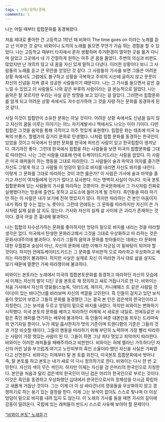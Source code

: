 ```yaml
---
tags : 사회/문화/경제
comments: 1
---
```


나는 어릴 때부터 힙합문화를 동경해왔다.  

처음 제대로 좋아한 건 고등학교 1학년 때 비와이 The time goes on 이라는 노래를 듣고 난 이후인 것 같다. 비와이나 도끼의 노래를 들으면 무언가 가슴 뛰는 경험을 할 수 있었다. 나는 고등학교 때부터  타지에서 혼자 생활하며 주거환경이 열악한 곳을 옮겨 다니며 살았고 그곳에서 내  가 간절하게 원하는 아주 큰 꿈을 품었다. 주변의 의심과 비판도 많았지만 난 개의치 않고 내 꿈을 자신 있게 말하고 다녔다. 이러한 상황이다 보니 그 사람들의 노래를 듣고 큰 위안을 얻었던 것 같다. 그 사람들의 가사를 보면 그들은 어려운 상황  속에서도 그럼에도 불구하고 상황을 극복하고 주위의 시선에 굴하지 않고 꿋꿋이  자신의 신념을 지켜 결국 성공한 사람들이기 때문이다. 나는 그 가사를 들으면서  같은 걸 느낄 수 있었고 이 사람들도 나와 같은 부류의 사람이라는 걸 본능적으로  알았다. 나는 음악은 잘 모르지만 우리는 사실 같은 방향을 보고 있다는 걸 알았다.  그러면서 힙합문화를 알게 되고 어려운 상황 속에서도 자수성가하여 그 것을 자랑  하는 문화를 동경하게 된 것 같다.  

사실 이것이 힙합만이 소유한 문화는 아닐 것이다. 어려운 상황 속에서도 신념을  잃지 않고 자신의 꿈을 이루는 이야기는 어느 자기계발서나 책에서도 나오는 이야  기이다. 다만 힙합은 그것을 음악을 통해 극적이고 아주 멋있게 표현했다. 힙합문  화는 태초에 미국 뉴욕의 브롱스, 할렘가의 길거리 문화로 탄생했다. 나처럼 힙합  문화를 동경하는 한국인이 있었을 것이고 미국에서 탄생한 문화를 한국에 퍼뜨린  사람이 있고 한국힙합이 생겨났다. 여기까진 좋다. 그런데 한국에서 힙합을 하는  사람들을 보면 미국의 힙합문화를 그대로 따라한다. 나는 그런 사람들 대표해 언에  듀케이티드키드라는 사람을 꼽았다. 이 사람은 미국 래퍼들이 하는 행동을 그대로  따라한다. 그 사람들이 술과 마약과 여자를 즐기면 자신도 그렇게 하고 그 사람들  이 엉덩이 밑으로 바지를 내리면 자신도 바지를 내린다. 이렇게 그 문화를 그대로  따라하는 것이 과연 옳은가?  이 사람은 가사에 술과 마약을 즐기고 자신이 여자들에게 인기가 많다고 묘사한다.  이는 명백히 사실이 아니다. 미국 본토 힙합문화에 있는 사람들의 가사를 따라하는  것뿐이다. 한국문화에서 그 가사처럼 진짜로 실행했다가는 방송에 출연도 못하고  교도소에 들어가게 될 것이다. 흑인들을 따라 하기만 하는 이 사람은 내가 보기에  전혀 멋있지가 않다. 하지만 따라하는 건 본인 마음이지 내가 뭐라 할 수는 없는 노  릇이다. 그런데 언에듀는 그 문화를 따라하지만 자신이 쓴 가사처럼 실제 삶을 살  지도 않는다. 가사와 자신의 실제 삶 사이에 큰 괴리가 존재하는 것이다. 결국 어설  픈 흉내에 불과하다.  

나는 힙합의 자수성가하는 문화를 좋아하지만 엉덩이 밑으로 바지를 내리는 것을  따라할 생각은 없다. 미국에서 탄생한 문화라고해서 그것을 그대로 우상화하고 따    라하는 것은 문화사대주의에 불과하다. 우리가 그들의 음악과 문화를 받아들이는  데에는 타 문화에 대한 우월함과 숭상이 아닌, 자신의 문화에 대한 이해가 자긍심  이 밑바탕이 되어야 할 것이다. 하지만 언에듀케이티드키드는 그 문화를 무비판적  으로 따라하고 우상화하고 베끼는 따라쟁이 불과하다. 하지만 사실은 실제로 자신  이 따라한 가사 대로 삶을 살지도 않기 때문에 말뿐인 가짜 따라쟁이에 불과하다.  

비와이는 본토라는 노래에서 미국의 힙합본토문화를 동경하고 따라하던 자신의  모습에서 이제는 자신의 발이 디딘 곳을 본토로 재 정의하고 새로 거듭나기로 한  다. 비와이는 처음 가사에서 자신의 영웅들(스눕독, 닥터드레, 제이지, 카니예웨스  트 같은 사람일 것이다)이 있는 바다건너를 바라보며 자신의 색깔을 고민한다. 흑  인들이 걸치고 있던 보석들이 멋있어 보였고 그들의 문화를 동경했던 그는 결국 본  인은 검은색의 한국인이라고 지칭한다. 그는 보석을 두르고 엉덩이 밑으로 바지를  내렸다.  하지만 비와이는 변화하기 시작했다. 미국 본토의 문화를 베끼고 따라하던 어제에  서 새로운 내일로. 언에듀같은 사람은 흑인 래퍼를 연기하는 배우에 불과하다. 흑  인들이 써준 대본만을 외우는 드라마속의 연기자일 뿐이다. 누가 제일 흡사한지가  멋의 기준이며 트렌디함의 기준은 그들의 것과 가장 비슷할 때이다, 그들의 행동을  따라하기 위해 부단히 노력하며 가장 빨리 따라하는 사람이 가장 멋있는 사람이 된  다. 그들이 하면 그냥 죄다 멋있고 죄악까지 따라한다. 비와이는 이러한 래퍼들을  패배주의라고 비판한다.  비와이는 혀에 멜라닌 가득하다던 자신의 어린 날을 부끄럽게 여기고 노란피부의  흑인 소울이라 했던 자신을 사실은 가짜였다고 선언한다. 비와이는 이제부터 탈 본  토를 외친다, 미국본토 힙합문화에서 벗어나 즉, 탈 본토를 하고 본토는 내가 새로  이 다시 정의하기로 한다.  비와이는 다시 한 번 고민한다. 자신의 색이 무슨 색인지. 하지만 이제는 자신을 검  은머리의 한국인으로 지칭한다. 본인을 처음과 달리 검은색의 한국인이 아닌 검은  머리의 한국인으로 부르는 것이다. 이것은 흑인을 동경하고 우상화했던 십대에서  한국인으로서의 정체성을 다시금 확립하고 새롭게 거듭난 것이다. 그는 이제 더 이  상 바다건너의 영웅들을 우상화하지 않고 경쟁하기로 하는 용기 있는 결정을 한다.  이제 그는 보석이 없이도 스스로 빛나며 더 이상 엉덩이 밑으로 바지를 내려 입지  도 않는다.  이 노래의 가사를 들을 때면 가사의 깊이에 감동이 밀려온다. 국힙에 있는 래퍼들이 반드시 스스로 사유해 보아야 할 문제이다.

["비와이 본토" 노래듣기](https://youtu.be/XV3mMoqW3Z0?si=C9YRCx2d_ON2jeXf)